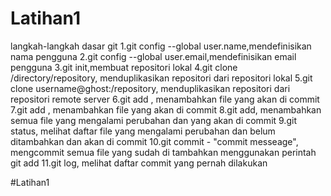 # Latihan1
langkah-langkah dasar git
1.git config --global user.name<name>,mendefinisikan nama pengguna
2.git config --global user.email<email>,mendefinisikan email pengguna
3.git init,membuat repositori lokal
4.git clone /directory/repository, menduplikasikan repositori dari 
repositori lokal
5.git clone username@ghost:/repository, menduplikasikan repositori dari 
repositori remote server
6.git add <file>, menambahkan file yang akan di commit
7.git add <directory>, menambahkan file yang akan di commit
8.git add, menambahkan semua file yang mengalami perubahan dan yang akan 
di commit
9.git status, melihat daftar file yang mengalami perubahan dan belum 
ditambahkan dan akan di commit
10.git commit - "commit messeage", mengcommit semua file yang sudah di 
tambahkan menggunakan perintah git add
11.git log, melihat daftar commit yang pernah dilakukan

#Latihan1
